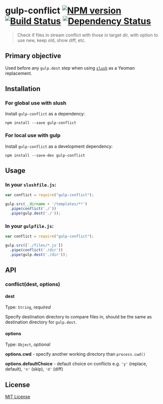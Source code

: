 # gulp-conflict [![NPM version][npm-image]][npm-url] [![Build Status][travis-image]][travis-url] [![Dependency Status][depstat-image]][depstat-url]

> Check if files in stream conflict with those in target dir, with option to use new, keep old, show diff, etc.

## Primary objective

Used before any `gulp.dest` step when using [`slush`](https://www.npmjs.org/package/slush) as a Yeoman replacement.

## Installation

### For global use with slush

Install `gulp-conflict` as a dependency:

```shell
npm install --save gulp-conflict
```

### For local use with gulp

Install `gulp-conflict` as a development dependency:

```shell
npm install --save-dev gulp-conflict
```

## Usage

### In your `slushfile.js`:

```javascript
var conflict = require("gulp-conflict");

gulp.src(__dirname + '/templates/**')
  .pipe(conflict('./'))
  .pipe(gulp.dest('./'));
```

### In your `gulpfile.js`:

```javascript
var conflict = require("gulp-conflict");

gulp.src(['./files/*.js'])
  .pipe(conflict('./dir'))
  .pipe(gulp.dest('./dir'));
```

## API

### conflict(dest, options)

#### dest

Type: `String`, *required*

Specify destination directory to compare files in, should be the same as destination directory for `gulp.dest`.

#### options

Type: `Object`, *optional*

**options.cwd** - specify another working directory than `process.cwd()`

**options.defaultChoice** - default choice on conflicts e.g. `'y'` (replace, default), `'n'` (skip), `'d'` (diff)

## License

[MIT License](http://en.wikipedia.org/wiki/MIT_License)

[npm-url]: https://npmjs.org/package/gulp-conflict
[npm-image]: https://badge.fury.io/js/gulp-conflict.png

[travis-url]: http://travis-ci.org/slushjs/gulp-conflict
[travis-image]: https://secure.travis-ci.org/slushjs/gulp-conflict.png?branch=master

[depstat-url]: https://david-dm.org/slushjs/gulp-conflict
[depstat-image]: https://david-dm.org/slushjs/gulp-conflict.png
